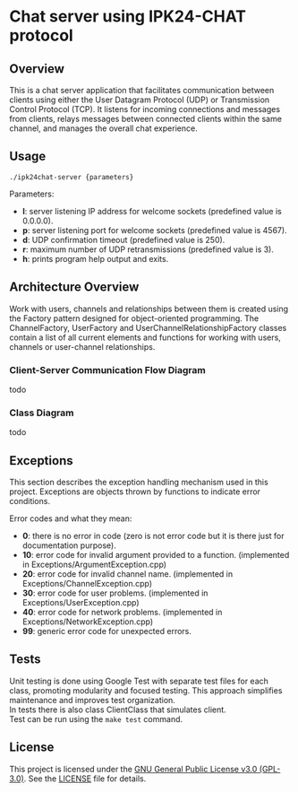 # Chat server using IPK24-CHAT protocol

## Overview
This is a chat server application that facilitates communication between clients using either the User Datagram Protocol (UDP) or Transmission Control Protocol (TCP). It listens for incoming connections and messages from clients, relays messages between connected clients within the same channel, and manages the overall chat experience.

## Usage
```./ipk24chat-server {parameters}```

Parameters:<br>
- **l**: server listening IP address for welcome sockets (predefined value is 0.0.0.0).
- **p**: server listening port for welcome sockets (predefined value is 4567).
- **d**: UDP confirmation timeout (predefined value is 250).
- **r**: maximum number of UDP retransmissions (predefined value is 3).
- **h**: prints program help output and exits.

## Architecture Overview
Work with users, channels and relationships between them is created using the Factory pattern designed for object-oriented programming. The ChannelFactory, UserFactory and UserChannelRelationshipFactory classes contain a list of all current elements and functions for working with users, channels or user-channel relationships.

### Client-Server Communication Flow Diagram
todo

### Class Diagram
todo

## Exceptions
This section describes the exception handling mechanism used in this project. Exceptions are objects thrown by functions to indicate error conditions.

Error codes and what they mean:
- **0**: there is no error in code (zero is not error code but it is there just for documentation purpose).
- **10**: error code for invalid argument provided to a function. (implemented in Exceptions/ArgumentException.cpp)
- **20**: error code for invalid channel name. (implemented in Exceptions/ChannelException.cpp)
- **30**: error code for user problems. (implemented in Exceptions/UserException.cpp)
- **40**: error code for network problems. (implemented in Exceptions/NetworkException.cpp)
- **99**: generic error code for unexpected errors.

## Tests
Unit testing is done using Google Test with separate test files for each class, promoting modularity and focused testing.  This approach simplifies maintenance and improves test organization.<br>
In tests there is also class ClientClass that simulates client.<br>
Test can be run using the `make test` command.

## License
This project is licensed under the [GNU General Public License v3.0 (GPL-3.0)](https://www.gnu.org/licenses/gpl-3.0.html). See the [LICENSE](LICENSE) file for details.
